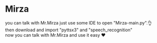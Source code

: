# Mirza
 you can talk with Mr.Mirza just use some IDE to open "Mirza-main.py".👌<br> then download and import "pyttsx3" and "speech_recognition"<br>now you can talk with Mr.Mirza and use it easy ❤
